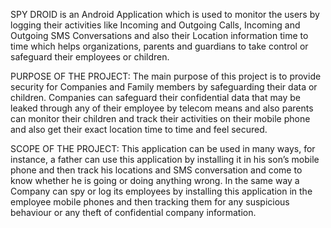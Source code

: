 SPY DROID is an Android Application which is used to monitor the users by logging their activities like Incoming and Outgoing Calls, Incoming and Outgoing SMS Conversations and also their Location information time to time which helps organizations, parents and guardians to take control or safeguard their employees or children.

PURPOSE OF THE PROJECT:
The main purpose of this project is to provide security for Companies and Family members by safeguarding their data or children. Companies can safeguard their confidential data that may be leaked through any of their employee by telecom means and also parents can monitor their children and track their activities on their mobile phone and also get their exact location time to time and feel secured.

SCOPE OF THE PROJECT:
	This application can be used in many ways, for instance, a father can use this application by installing it in his son’s mobile phone and then track his locations and SMS conversation and come to know whether he is going or doing anything wrong. In the same way a Company can spy or log its employees by installing this application in the employee mobile phones and then tracking them for any suspicious behaviour or any theft of confidential company information.
